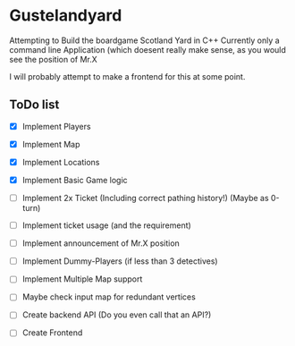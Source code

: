 # Gustelandyard
Attempting to Build the boardgame Scotland Yard in C++
Currently only a command line Application (which doesent really make sense, as you would see the position of Mr.X

I will probably attempt to make a frontend for this at some point.

## ToDo list
- [x] Implement Players
- [x] Implement Map
- [x] Implement Locations
- [x] Implement Basic Game logic
- [ ] Implement 2x Ticket (Including correct pathing history!) (Maybe as 0-turn)
- [ ] Implement ticket usage (and the requirement)
- [ ] Implement announcement of Mr.X position
- [ ] Implement Dummy-Players (if less than 3 detectives)
- [ ] Implement Multiple Map support
- [ ] Maybe check input map for redundant vertices
- [ ] Create backend API (Do you even call that an API?)
- [ ] Create Frontend

